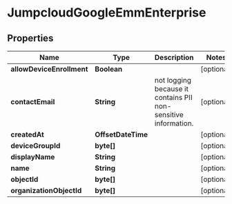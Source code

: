 

# JumpcloudGoogleEmmEnterprise


## Properties

| Name | Type | Description | Notes |
|------------ | ------------- | ------------- | -------------|
|**allowDeviceEnrollment** | **Boolean** |  |  [optional] |
|**contactEmail** | **String** | not logging because it contains PII non-sensitive information. |  [optional] |
|**createdAt** | **OffsetDateTime** |  |  [optional] |
|**deviceGroupId** | **byte[]** |  |  [optional] |
|**displayName** | **String** |  |  [optional] |
|**name** | **String** |  |  [optional] |
|**objectId** | **byte[]** |  |  [optional] |
|**organizationObjectId** | **byte[]** |  |  [optional] |




